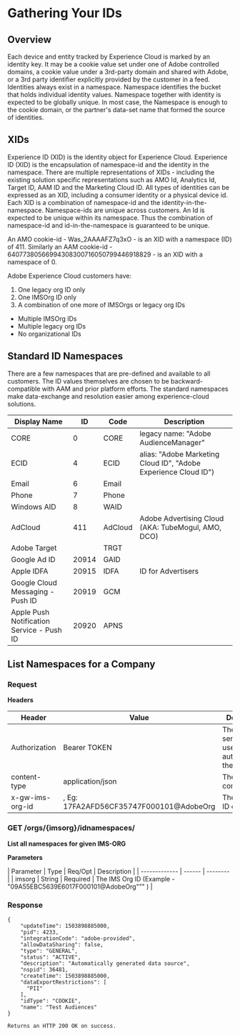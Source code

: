 # Gathering Your IDs

## Overview

Each device and entity tracked by Experience Cloud is marked by an identity key. It may be a cookie value set under one of Adobe controlled domains, a cookie value under a 3rd-party domain and shared with Adobe, or a 3rd party identifier explicitly provided by the customer in a feed. Identities always exist in a namespace. Namespace identifies the bucket that holds individual identity values. Namespace together with identity is expected to be globally unique. In most case, the Namespace is enough to the cookie domain, or the partner's data-set name that formed the source of identities.

## XIDs

Experience ID (XID) is the identity object for Experience Cloud. Experience ID (XID) is the encapsulation of namespace-id and the identity in the namespace. There are multiple representations of XIDs - including the existing solution specific representations such as AMO Id, Analytics Id, Target ID, AAM ID and the Marketing Cloud ID. All types of identities can be expressed as an XID, including a consumer identity or a physical device id. Each XID is a combination of namespace-id and the identity-in-the-namespace. Namespace-ids are unique across customers. An Id is expected to be unique within its namespace. Thus the combination of namespace-id and id-in-the-namespace is guaranteed to be unique.

An AMO cookie-id - Was_2AAAAFZ7q3xO - is an XID with a namespace (ID) of 411.  Similarly an AAM cookie-id - 64077380566994308300716050799446918829 - is an XID with a namespace of 0.

Adobe Experience Cloud customers have:

1. One legacy org ID only
2. One IMSOrg ID only
3. A combination of one more of IMSOrgs or legacy org IDs
  - Multiple IMSOrg IDs
  - Multiple legacy org IDs
  - No organizational IDs

## Standard ID Namespaces

There are a few namespaces that are pre-defined and available to all customers. The ID values themselves are chosen to be backward-compatible with AAM and prior platform efforts. The standard namespaces make data-exchange and resolution easier among experience-cloud solutions.

| Display Name | ID | Code | Description |
| ------------ | -- | ---- | ----------- |
| CORE         | 0  | CORE | legacy name: "Adobe AudienceManager" |
| ECID         | 4  | ECID | alias: "Adobe Marketing Cloud ID", "Adobe Experience Cloud ID") |
| Email        | 6  | Email | &nbsp; |
| Phone        | 7  | Phone | &nbsp; |
| Windows AID  | 8  | WAID | &nbsp; |
| AdCloud    | 411 | AdCloud | Adobe Advertising Cloud (AKA: TubeMogul, AMO, DCO) |
| Adobe Target | &nbsp; | TRGT | &nbsp; |
| Google Ad ID  | 20914 | GAID | &nbsp; |
| Apple IDFA  | 20915 | IDFA | ID for Advertisers |
| Google Cloud Messaging - Push ID | 20919 | GCM | &nbsp; |
| Apple Push Notification Service - Push ID | 20920 | APNS | &nbsp; |

## List Namespaces for a Company

### Request

**Headers**

| Header        | Value        | Description |
| ------------- | ------------ | ----------- |
| Authorization | Bearer TOKEN | The IMS service token used for authenticating the caller |
| content-type  | application/json | The input content type |
| x-gw-ims-org-id  | <imsOrgId>, Eg: 17FA2AFD56CF35747F000101@AdobeOrg | The IMS Org ID of Client |

### GET /orgs/{imsorg}/idnamespaces/

**List all namespaces for given IMS-ORG**

**Parameters**

| Parameter     | Type   | Req/Opt  | Description |
| ------------- | ------ | -------- |
| imsorg        | String | Required | The IMS Org ID (Example - "09A55EBC5639E6017F000101@AdobeOrg"”" ) |

### Response

```
{
    "updateTime": 1503898885000,
    "pid": 4233,
    "integrationCode": "adobe-provided",
    "allowDataSharing": false,
    "type": "GENERAL",
    "status": "ACTIVE",
    "description": "Automatically generated data source",
    "nspid": 36481,
    "createTime": 1503898885000,
    "dataExportRestrictions": [
      "PII"
    ],
    "idType": "COOKIE",
    "name": "Test Audiences"
}

Returns an HTTP 200 OK on success.
```
